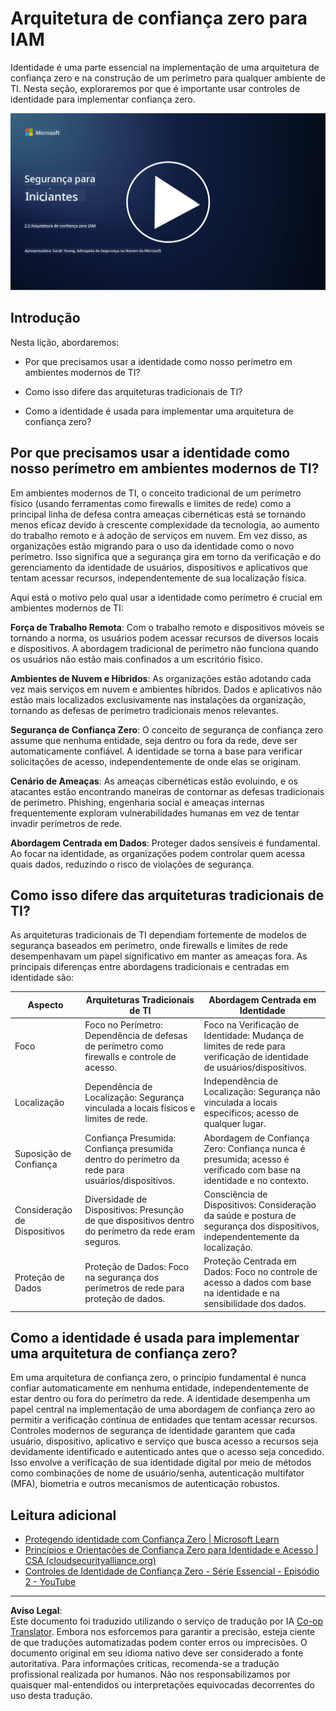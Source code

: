<!--
CO_OP_TRANSLATOR_METADATA:
{
  "original_hash": "4774a978af123f72ebb872199c4c4d4f",
  "translation_date": "2025-09-03T20:25:26+00:00",
  "source_file": "2.2 IAM zero trust architecture.md",
  "language_code": "br"
}
-->
# Arquitetura de confiança zero para IAM

Identidade é uma parte essencial na implementação de uma arquitetura de confiança zero e na construção de um perímetro para qualquer ambiente de TI. Nesta seção, exploraremos por que é importante usar controles de identidade para implementar confiança zero.

[![Assista ao vídeo](../../translated_images/2-2_placeholder.9ba44fe6f92cd8d7bc51d8447bd20954cc74d8f2a5405402a78e6a42edcbf819.br.png)](https://learn-video.azurefd.net/vod/player?id=69fb20f6-0f81-4660-b6cd-dcd75d34bd98)

## Introdução

Nesta lição, abordaremos:

 - Por que precisamos usar a identidade como nosso perímetro em ambientes modernos de TI?
   
 - Como isso difere das arquiteturas tradicionais de TI?

 - Como a identidade é usada para implementar uma arquitetura de confiança zero?

## Por que precisamos usar a identidade como nosso perímetro em ambientes modernos de TI?

Em ambientes modernos de TI, o conceito tradicional de um perímetro físico (usando ferramentas como firewalls e limites de rede) como a principal linha de defesa contra ameaças cibernéticas está se tornando menos eficaz devido à crescente complexidade da tecnologia, ao aumento do trabalho remoto e à adoção de serviços em nuvem. Em vez disso, as organizações estão migrando para o uso da identidade como o novo perímetro. Isso significa que a segurança gira em torno da verificação e do gerenciamento da identidade de usuários, dispositivos e aplicativos que tentam acessar recursos, independentemente de sua localização física.

Aqui está o motivo pelo qual usar a identidade como perímetro é crucial em ambientes modernos de TI:

**Força de Trabalho Remota**: Com o trabalho remoto e dispositivos móveis se tornando a norma, os usuários podem acessar recursos de diversos locais e dispositivos. A abordagem tradicional de perímetro não funciona quando os usuários não estão mais confinados a um escritório físico.

**Ambientes de Nuvem e Híbridos**: As organizações estão adotando cada vez mais serviços em nuvem e ambientes híbridos. Dados e aplicativos não estão mais localizados exclusivamente nas instalações da organização, tornando as defesas de perímetro tradicionais menos relevantes.

**Segurança de Confiança Zero**: O conceito de segurança de confiança zero assume que nenhuma entidade, seja dentro ou fora da rede, deve ser automaticamente confiável. A identidade se torna a base para verificar solicitações de acesso, independentemente de onde elas se originam.

**Cenário de Ameaças**: As ameaças cibernéticas estão evoluindo, e os atacantes estão encontrando maneiras de contornar as defesas tradicionais de perímetro. Phishing, engenharia social e ameaças internas frequentemente exploram vulnerabilidades humanas em vez de tentar invadir perímetros de rede.

**Abordagem Centrada em Dados**: Proteger dados sensíveis é fundamental. Ao focar na identidade, as organizações podem controlar quem acessa quais dados, reduzindo o risco de violações de segurança.

## Como isso difere das arquiteturas tradicionais de TI?

As arquiteturas tradicionais de TI dependiam fortemente de modelos de segurança baseados em perímetro, onde firewalls e limites de rede desempenhavam um papel significativo em manter as ameaças fora. As principais diferenças entre abordagens tradicionais e centradas em identidade são:

|      Aspecto               |      Arquiteturas Tradicionais de TI                                                              |      Abordagem Centrada em Identidade                                                                      |
|----------------------------|---------------------------------------------------------------------------------------------------|------------------------------------------------------------------------------------------------------------|
|     Foco                   |     Foco no Perímetro: Dependência de defesas de perímetro como firewalls e controle de acesso.   |     Foco na Verificação de Identidade: Mudança de limites de rede para verificação de identidade de usuários/dispositivos. |
|     Localização            |     Dependência de Localização: Segurança vinculada a locais físicos e limites de rede.          |     Independência de Localização: Segurança não vinculada a locais específicos; acesso de qualquer lugar.  |
|     Suposição de Confiança |     Confiança Presumida: Confiança presumida dentro do perímetro da rede para usuários/dispositivos. |     Abordagem de Confiança Zero: Confiança nunca é presumida; acesso é verificado com base na identidade e no contexto. |
|     Consideração de Dispositivos |     Diversidade de Dispositivos: Presunção de que dispositivos dentro do perímetro da rede eram seguros. |     Consciência de Dispositivos: Consideração da saúde e postura de segurança dos dispositivos, independentemente da localização. |
|     Proteção de Dados      |     Proteção de Dados: Foco na segurança dos perímetros de rede para proteção de dados.           |     Proteção Centrada em Dados: Foco no controle de acesso a dados com base na identidade e na sensibilidade dos dados. |

## Como a identidade é usada para implementar uma arquitetura de confiança zero?

Em uma arquitetura de confiança zero, o princípio fundamental é nunca confiar automaticamente em nenhuma entidade, independentemente de estar dentro ou fora do perímetro da rede. A identidade desempenha um papel central na implementação de uma abordagem de confiança zero ao permitir a verificação contínua de entidades que tentam acessar recursos. Controles modernos de segurança de identidade garantem que cada usuário, dispositivo, aplicativo e serviço que busca acesso a recursos seja devidamente identificado e autenticado antes que o acesso seja concedido. Isso envolve a verificação de sua identidade digital por meio de métodos como combinações de nome de usuário/senha, autenticação multifator (MFA), biometria e outros mecanismos de autenticação robustos.

## Leitura adicional

- [Protegendo identidade com Confiança Zero | Microsoft Learn](https://learn.microsoft.com/security/zero-trust/deploy/identity?WT.mc_id=academic-96948-sayoung)
- [Princípios e Orientações de Confiança Zero para Identidade e Acesso | CSA (cloudsecurityalliance.org)](https://cloudsecurityalliance.org/artifacts/zero-trust-principles-and-guidance-for-iam/)
- [Controles de Identidade de Confiança Zero - Série Essencial - Episódio 2 - YouTube](https://www.youtube.com/watch?v=fQZQznIKcGM&list=PLXtHYVsvn_b_gtX1-NB62wNervQx1Fhp4&index=13)

---

**Aviso Legal**:  
Este documento foi traduzido utilizando o serviço de tradução por IA [Co-op Translator](https://github.com/Azure/co-op-translator). Embora nos esforcemos para garantir a precisão, esteja ciente de que traduções automatizadas podem conter erros ou imprecisões. O documento original em seu idioma nativo deve ser considerado a fonte autoritativa. Para informações críticas, recomenda-se a tradução profissional realizada por humanos. Não nos responsabilizamos por quaisquer mal-entendidos ou interpretações equivocadas decorrentes do uso desta tradução.